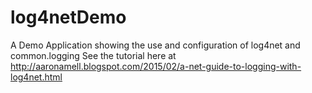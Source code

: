# log4netDemo
A Demo Application showing the use and configuration of log4net and common.logging
See the tutorial here at http://aaronamell.blogspot.com/2015/02/a-net-guide-to-logging-with-log4net.html
